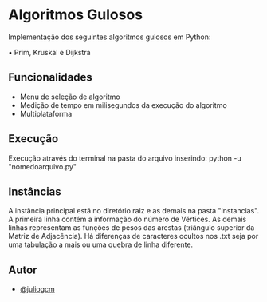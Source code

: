 # Algoritmos Gulosos

Implementação dos seguintes algoritmos gulosos em Python:

• Prim, Kruskal e Dijkstra

## Funcionalidades

- Menu de seleção de algoritmo
- Medição de tempo em milisegundos da execução do algoritmo
- Multiplataforma

## Execução

Execução através do terminal na pasta do arquivo inserindo:
python -u "nomedoarquivo.py"

## Instâncias

A instância principal está no diretório raiz e as demais na pasta "instancias". A primeira linha contém a informação do número de Vértices. As demais linhas representam as funções de pesos das arestas (triângulo superior da Matriz de Adjacência). Há diferenças de caracteres ocultos nos .txt seja por uma tabulação a mais ou uma quebra de linha diferente.

## Autor

- [@juliogcm](https://github.com/juliogcm)
